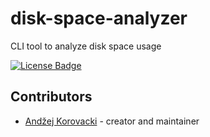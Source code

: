 # disk-space-analyzer

CLI tool to analyze disk space usage

[![License Badge][license badge]][license]

## Contributors

- [Andžej Korovacki](https://github.com/unknovvn) - creator and maintainer

[license badge]: https://img.shields.io/badge/license-MIT-blue.svg
[license]: https://github.com/Unknovvn/dividend_portfolio_tracker_cli/blob/main/LICENSE